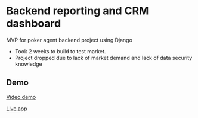 # Backend reporting and CRM dashboard
MVP for poker agent backend project using Django

* Took 2 weeks to build to test market.
* Project dropped due to lack of market demand and lack of data security knowledge


## Demo
[Video demo](https://www.youtube.com/watch?v=X8mA24Kkc64)

[Live app](https://polar-wave-26965.herokuapp.com/)

